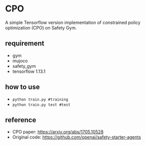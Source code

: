 # CPO
A simple Tensorflow version implementation of constrained policy optimization (CPO) on Safety Gym.

## requirement
- gym
- mujoco
- safety_gym
- tensorflow 1.13.1

## how to use
- `python train.py #training`
- `python train.py test #test`

## reference
- CPO paper: https://arxiv.org/abs/1705.10528
- Original code: https://github.com/openai/safety-starter-agents
